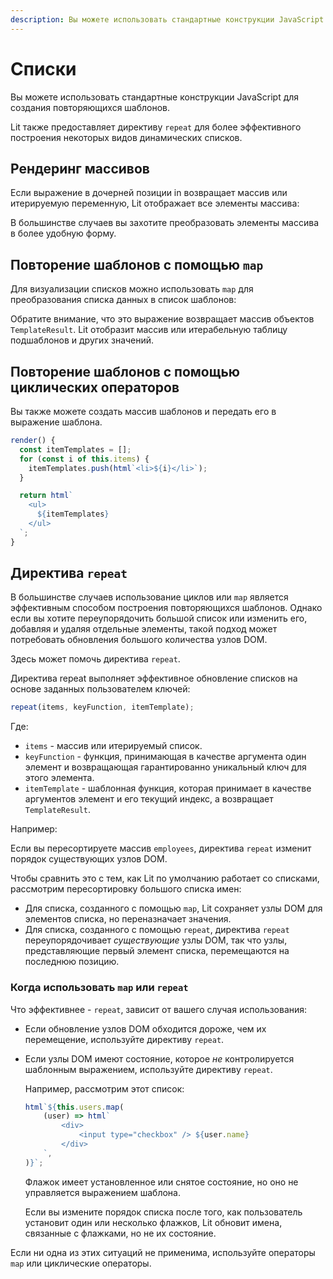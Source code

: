```yaml
---
description: Вы можете использовать стандартные конструкции JavaScript для создания повторяющихся шаблонов
---
```


# Списки

Вы можете использовать стандартные конструкции JavaScript для создания повторяющихся шаблонов.

Lit также предоставляет директиву `repeat` для более эффективного построения некоторых видов динамических списков.

## Рендеринг массивов

Если выражение в дочерней позиции in возвращает массив или итерируемую переменную, Lit отображает все элементы массива:

<litdev-example sandbox-base-url="https://playground.lit.dev/" style="--litdev-example-editor-lines-ts:7;
               --litdev-example-editor-lines-js:14;
               --litdev-example-preview-height:50px" project="v3-docs/templates/lists-arrays" filename="my-element.ts"></litdev-example>

В большинстве случаев вы захотите преобразовать элементы массива в более удобную форму.

## Повторение шаблонов с помощью `map`

Для визуализации списков можно использовать `map` для преобразования списка данных в список шаблонов:

<litdev-example sandbox-base-url="https://playground.lit.dev/" style="--litdev-example-editor-lines-ts:13;
               --litdev-example-editor-lines-js:20;
               --litdev-example-preview-height:85px" project="v3-docs/templates/lists-map" filename="my-element.ts"></litdev-example>

Обратите внимание, что это выражение возвращает массив объектов `TemplateResult`. Lit отобразит массив или итерабельную таблицу подшаблонов и других значений.

## Повторение шаблонов с помощью циклических операторов

Вы также можете создать массив шаблонов и передать его в выражение шаблона.

```ts
render() {
  const itemTemplates = [];
  for (const i of this.items) {
    itemTemplates.push(html`<li>${i}</li>`);
  }

  return html`
    <ul>
      ${itemTemplates}
    </ul>
  `;
}
```

## Директива `repeat`

В большинстве случаев использование циклов или `map` является эффективным способом построения повторяющихся шаблонов. Однако если вы хотите переупорядочить большой список или изменить его, добавляя и удаляя отдельные элементы, такой подход может потребовать обновления большого количества узлов DOM.

Здесь может помочь директива `repeat`.

Директива repeat выполняет эффективное обновление списков на основе заданных пользователем ключей:

```ts
repeat(items, keyFunction, itemTemplate);
```

Где:

-   `items` - массив или итерируемый список.
-   `keyFunction` - функция, принимающая в качестве аргумента один элемент и возвращающая гарантированно уникальный ключ для этого элемента.
-   `itemTemplate` - шаблонная функция, которая принимает в качестве аргументов элемент и его текущий индекс, а возвращает `TemplateResult`.

Например:

<litdev-example sandbox-base-url="https://playground.lit.dev/" style="--litdev-example-editor-lines-ts:14;--litdev-example-editor-lines-js:18;--litdev-example-preview-height:130px" project="v3-docs/templates/lists-repeat" filename="my-element.ts"></litdev-example>

Если вы пересортируете массив `employees`, директива `repeat` изменит порядок существующих узлов DOM.

Чтобы сравнить это с тем, как Lit по умолчанию работает со списками, рассмотрим пересортировку большого списка имен:

-   Для списка, созданного с помощью `map`, Lit сохраняет узлы DOM для элементов списка, но переназначает значения.
-   Для списка, созданного с помощью `repeat`, директива `repeat` переупорядочивает _существующие_ узлы DOM, так что узлы, представляющие первый элемент списка, перемещаются на последнюю позицию.

### Когда использовать `map` или `repeat`

Что эффективнее - `repeat`, зависит от вашего случая использования:

-   Если обновление узлов DOM обходится дороже, чем их перемещение, используйте директиву `repeat`.

-   Если узлы DOM имеют состояние, которое _не_ контролируется шаблонным выражением, используйте директиву `repeat`.

    Например, рассмотрим этот список:

    ```js
    html`${this.users.map(
        (user) => html`
            <div>
                <input type="checkbox" /> ${user.name}
            </div>
        `,
    )}`;
    ```

    Флажок имеет установленное или снятое состояние, но оно не управляется выражением шаблона.

    Если вы измените порядок списка после того, как пользователь установит один или несколько флажков, Lit обновит имена, связанные с флажками, но не их состояние.

Если ни одна из этих ситуаций не применима, используйте операторы `map` или циклические операторы.
